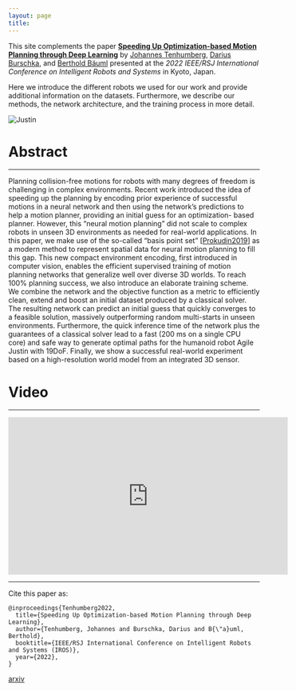 ```yaml
---
layout: page
title: 
---
```


This site complements the paper [**Speeding Up Optimization-based Motion Planning through Deep Learning**](https://ieeexplore.ieee.org/document/9981717) 
by [Johannes Tenhumberg](https://scholar.google.com/citations?user=2RZuYZMAAAAJ), [Darius Burschka](https://scholar.google.com/citations?user=y-MzVoUAAAA), and [Berthold Bäuml](https://scholar.google.com/citations?user=fjvpDsEAAAAJ) presented at the _2022 IEEE/RSJ International Conference on Intelligent Robots and Systems_ in Kyoto, Japan.

Here we introduce the different robots we used for our work and provide additional information on the datasets.
Furthermore, we describe our methods, the network architecture, and the training process in more detail.

![Justin](/assets/imgs/index/SphereJustin_in_PerlinNoise_33641.jpg)

# Abstract
---
Planning collision-free motions for robots with many degrees of freedom is challenging in complex environments. 
Recent work introduced the idea of speeding up the planning by encoding prior experience of successful motions in a neural network and then using the network’s predictions to help a motion planner, providing an initial guess for an optimization- based planner. 
However, this “neural motion planning” did not scale to complex robots in unseen 3D environments as needed for real-world applications. In this paper, we make use of the so-called “basis point set” [[Prokudin2019](https://arxiv.org/abs/1908.09186)] as a modern method to represent spatial data for neural motion planning to fill this gap. 
This new compact environment encoding, first introduced in computer vision, enables the efficient supervised training of motion planning networks that generalize well over diverse 3D worlds. To reach 100% planning success, we also introduce an elaborate training scheme.
We combine the network and the objective function as a metric to efficiently clean, extend and boost an initial dataset produced by a classical solver. 
The resulting network can predict an initial guess that quickly converges to a feasible solution, massively outperforming random multi-starts in unseen environments. Furthermore, the quick inference time of the network plus the guarantees of a classical solver lead to a fast (200 ms on a single CPU core) and safe way to generate optimal paths for the humanoid robot Agile Justin with 19DoF.
Finally, we show a successful real-world experiment based on a high-resolution world model from an integrated 3D sensor.

# Video
---
<p align="center">
<iframe width="560" height="315" 
src="https://www.youtube.com/embed/fKe1_vUNCew?si=7sDCKk_Sdc84OaTV"
frameborder="0"
allow="accelerometer; autoplay; clipboard-write; encrypted-media; gyroscope; picture-in-picture; web-share"
referrerpolicy="strict-origin-when-cross-origin" 
allowfullscreen>
</iframe>
</p>

---
Cite this paper as:
```
@inproceedings{Tenhumberg2022,
  title={Speeding Up Optimization-based Motion Planning through Deep Learning},
  author={Tenhumberg, Johannes and Burschka, Darius and B{\"a}uml, Berthold},
  booktitle={IEEE/RSJ International Conference on Intelligent Robots and Systems (IROS)}, 
  year={2022},
}
```
[arxiv](https://arxiv.org/pdf/2311.08345)

